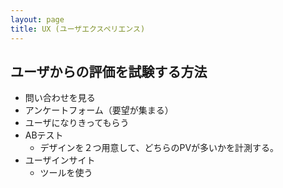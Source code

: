 ```yaml
---
layout: page
title: UX (ユーザエクスペリエンス)
---
```


## ユーザからの評価を試験する方法

* 問い合わせを見る
* アンケートフォーム（要望が集まる）
* ユーザになりきってもらう
* ABテスト
    * デザインを２つ用意して、どちらのPVが多いかを計測する。
* ユーザインサイト
    * ツールを使う

